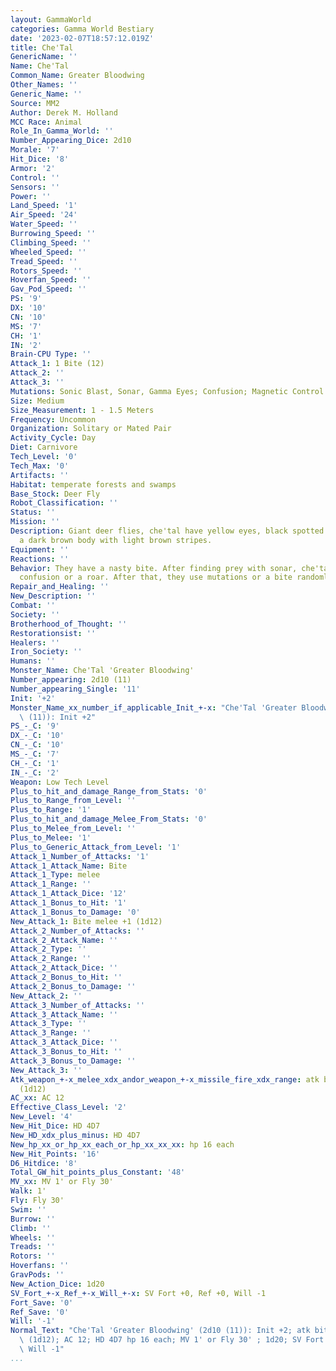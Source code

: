 ```yaml
---
layout: GammaWorld
categories: Gamma World Bestiary
date: '2023-02-07T18:57:12.019Z'
title: Che'Tal
GenericName: ''
Name: Che'Tal
Common_Name: Greater Bloodwing
Other_Names: ''
Generic_Name: ''
Source: MM2
Author: Derek M. Holland
MCC Race: Animal
Role_In_Gamma_World: ''
Number_Appearing_Dice: 2d10
Morale: '7'
Hit_Dice: '8'
Armor: '2'
Control: ''
Sensors: ''
Power: ''
Land_Speed: '1'
Air_Speed: '24'
Water_Speed: ''
Burrowing_Speed: ''
Climbing_Speed: ''
Wheeled_Speed: ''
Tread_Speed: ''
Rotors_Speed: ''
Hoverfan_Speed: ''
Gav_Pod_Speed: ''
PS: '9'
DX: '10'
CN: '10'
MS: '7'
CH: '1'
IN: '2'
Brain-CPU Type: ''
Attack_1: 1 Bite (12)
Attack_2: ''
Attack_3: ''
Mutations: Sonic Blast, Sonar, Gamma Eyes; Confusion; Magnetic Control
Size: Medium
Size_Measurement: 1 - 1.5 Meters
Frequency: Uncommon
Organization: Solitary or Mated Pair
Activity_Cycle: Day
Diet: Carnivore
Tech_Level: '0'
Tech_Max: '0'
Artifacts: ''
Habitat: temperate forests and swamps
Base_Stock: Deer Fly
Robot_Classification: ''
Status: ''
Mission: ''
Description: Giant deer flies, che'tal have yellow eyes, black spotted wings, and
  a dark brown body with light brown stripes.
Equipment: ''
Reactions: ''
Behavior: They have a nasty bite. After finding prey with sonar, che'tal attack with
  confusion or a roar. After that, they use mutations or a bite randomly.
Repair_and_Healing: ''
New_Description: ''
Combat: ''
Society: ''
Brotherhood_of_Thought: ''
Restorationsist: ''
Healers: ''
Iron_Society: ''
Humans: ''
Monster_Name: Che'Tal 'Greater Bloodwing'
Number_appearing: 2d10 (11)
Number_appearing_Single: '11'
Init: '+2'
Monster_Name_xx_number_if_applicable_Init_+-x: "Che'Tal 'Greater Bloodwing' (2d10\
  \ (11)): Init +2"
PS_-_C: '9'
DX_-_C: '10'
CN_-_C: '10'
MS_-_C: '7'
CH_-_C: '1'
IN_-_C: '2'
Weapon: Low Tech Level
Plus_to_hit_and_damage_Range_from_Stats: '0'
Plus_to_Range_from_Level: ''
Plus_to_Range: '1'
Plus_to_hit_and_damage_Melee_From_Stats: '0'
Plus_to_Melee_from_Level: ''
Plus_to_Melee: '1'
Plus_to_Generic_Attack_from_Level: '1'
Attack_1_Number_of_Attacks: '1'
Attack_1_Attack_Name: Bite
Attack_1_Type: melee
Attack_1_Range: ''
Attack_1_Attack_Dice: '12'
Attack_1_Bonus_to_Hit: '1'
Attack_1_Bonus_to_Damage: '0'
New_Attack_1: Bite melee +1 (1d12)
Attack_2_Number_of_Attacks: ''
Attack_2_Attack_Name: ''
Attack_2_Type: ''
Attack_2_Range: ''
Attack_2_Attack_Dice: ''
Attack_2_Bonus_to_Hit: ''
Attack_2_Bonus_to_Damage: ''
New_Attack_2: ''
Attack_3_Number_of_Attacks: ''
Attack_3_Attack_Name: ''
Attack_3_Type: ''
Attack_3_Range: ''
Attack_3_Attack_Dice: ''
Attack_3_Bonus_to_Hit: ''
Attack_3_Bonus_to_Damage: ''
New_Attack_3: ''
Atk_weapon_+-x_melee_xdx_andor_weapon_+-x_missile_fire_xdx_range: atk bite melee +1
  (1d12)
AC_xx: AC 12
Effective_Class_Level: '2'
New_Level: '4'
New_Hit_Dice: HD 4D7
New_HD_xdx_plus_minus: HD 4D7
New_hp_xx_or_hp_xx_each_or_hp_xx_xx_xx: hp 16 each
New_Hit_Points: '16'
D6_Hitdice: '8'
Total_GW_hit_points_plus_Constant: '48'
MV_xx: MV 1' or Fly 30'
Walk: 1'
Fly: Fly 30'
Swim: ''
Burrow: ''
Climb: ''
Wheels: ''
Treads: ''
Rotors: ''
Hoverfans: ''
GravPods: ''
New_Action_Dice: 1d20
SV_Fort_+-x_Ref_+-x_Will_+-x: SV Fort +0, Ref +0, Will -1
Fort_Save: '0'
Ref_Save: '0'
Will: '-1'
Normal_Text: "Che'Tal 'Greater Bloodwing' (2d10 (11)): Init +2; atk bite melee +1\
  \ (1d12); AC 12; HD 4D7 hp 16 each; MV 1' or Fly 30' ; 1d20; SV Fort +0, Ref +0,\
  \ Will -1"
...
```


